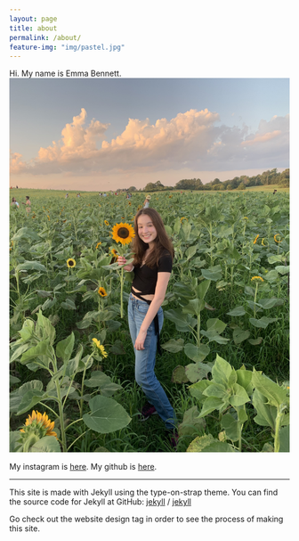 ```yaml
---
layout: page
title: about
permalink: /about/
feature-img: "img/pastel.jpg"
---
```

Hi. My name is Emma Bennett.
<img src="/img/profile.jpg" alt="profile" width="750"/>

My instagram is [here](https://www.instagram.com/emma.bbennett/). My github is [here](https://github.com/emma-bennett).

---

This site is made with Jekyll using the type-on-strap theme. You can find the source code for Jekyll at GitHub:
[jekyll][jekyll-organization] /
[jekyll](https://github.com/jekyll/jekyll)

Go check out the website design tag in order to see the process of making this site.


[jekyll-organization]: https://github.com/jekyll
